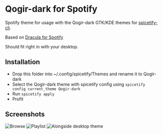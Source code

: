 # Qogir-dark for Spotify

Spotify theme for usage with the Qogir-dark GTK/KDE themes for [spicetify-cli](https://github.com/khanhas/spicetify-cli).

Based on [Dracula for Spotify](https://github.com/mattchrlw/dracula-for-spotify)

Should fit right in with your desktop.

## Installation

- Drop this folder into ~/.config/spicetify/Themes and rename it to Qogir-dark
- Select the Qogir-dark theme with spicetify config using `spicetify config current_theme Qogir-dark`
- Run `spicetify apply`
- Profit

## Screenshots

![Browse](https://i.imgur.com/iFFSjNI.png)
![Playlist](https://i.imgur.com/h3IO161.png)
![Alongside desktop theme](https://i.imgur.com/LTq27Vt.png)
